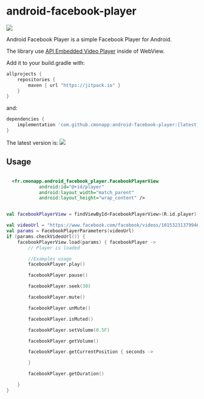 # android-facebook-player

[![](https://jitpack.io/v/cmonapp/android-facebook-player.svg)](https://jitpack.io/#cmonapp/android-facebook-player)

Android Facebook Player is a simple Facebook Player for Android.

The library use [API Embedded Video Player](https://developers.facebook.com/docs/plugins/embedded-video-player/api) inside of WebView.


Add it to your build.gradle with:
```gradle
allprojects {
    repositories {
        maven { url "https://jitpack.io" }
    }
}
```
and:

```gradle
dependencies {
    implementation 'com.github.cmonapp:android-facebook-player:[latest_version]'
}
```

The latest version is: [![](https://jitpack.io/v/cmonapp/android-facebook-player.svg)](https://jitpack.io/#cmonapp/android-facebook-player)

## Usage


```xml

  <fr.cmonapp.android_facebook_player.FacebookPlayerView
            android:id="@+id/player"
            android:layout_width="match_parent"
            android:layout_height="wrap_content" />

```

```kotlin

val facebookPlayerView = findViewById<FacebookPlayerView>(R.id.player)

val videoUrl = "https://www.facebook.com/facebook/videos/10153231379946729/"
val params = FacebookPlayerParameters(videoUrl)
if (params.checkVideoUrl()) {
    facebookPlayerView.load(params) { facebookPlayer ->
        // Player is loaded

        //Examples usage
        facebookPlayer.play()

        facebookPlayer.pause()

        facebookPlayer.seek(30)

        facebookPlayer.mute()

        facebookPlayer.unMute()

        facebookPlayer.isMuted()

        facebookPlayer.setVolume(0.5F)

        facebookPlayer.getVolume()

        facebookPlayer.getCurrentPosition { seconds ->

        }

        facebookPlayer.getDuration()

    }
}

```
